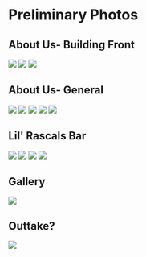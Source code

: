 # Preliminary Photos

## About Us- Building Front
![](preliminary-restaurant-photos/building-front-straight.JPG)
![](preliminary-restaurant-photos/building-front-west.JPG)
![](preliminary-restaurant-photos/building-front-east.JPG)

## About Us- General
![](preliminary-restaurant-photos/main-restaurant.JPG)
![](preliminary-restaurant-photos/bar-from-front-2.JPG)
![](preliminary-restaurant-photos/bar-from-back.JPG)
![](preliminary-restaurant-photos/bar-from-doorway.JPG)
![](preliminary-restaurant-photos/bar-tables.JPG)

## Lil' Rascals Bar
![](preliminary-restaurant-photos/bar-close-up.JPG)
![](preliminary-restaurant-photos/bar-beverages.JPG)
![](preliminary-restaurant-photos/bar-east-television.JPG)
![](preliminary-restaurant-photos/bar-west-television.JPG)

## Gallery
![](preliminary-restaurant-photos/deer.JPG)

## Outtake?
![](preliminary-restaurant-photos/bar-from-front.JPG)
